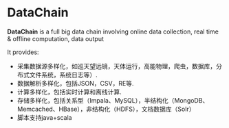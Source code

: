 
DataChain
===

**DataChain** is a full big data chain involving online data collection, real time & offline computation, data output

It provides:

*  采集数据源多样化，如巡天望远镜，天体运行，高能物理，爬虫，数据库，分布式文件系统，系统日志等）.
*  数据解析多样化，包括JSON，CSV，RE等.
*  计算多样化，包括实时计算和离线计算.
*  存储多样化，包括关系型（Impala、MySQL），半结构化（MongoDB、Memcached、HBase），非结构化（HDFS），文档数据库（Solr）
*  脚本支持java+scala
